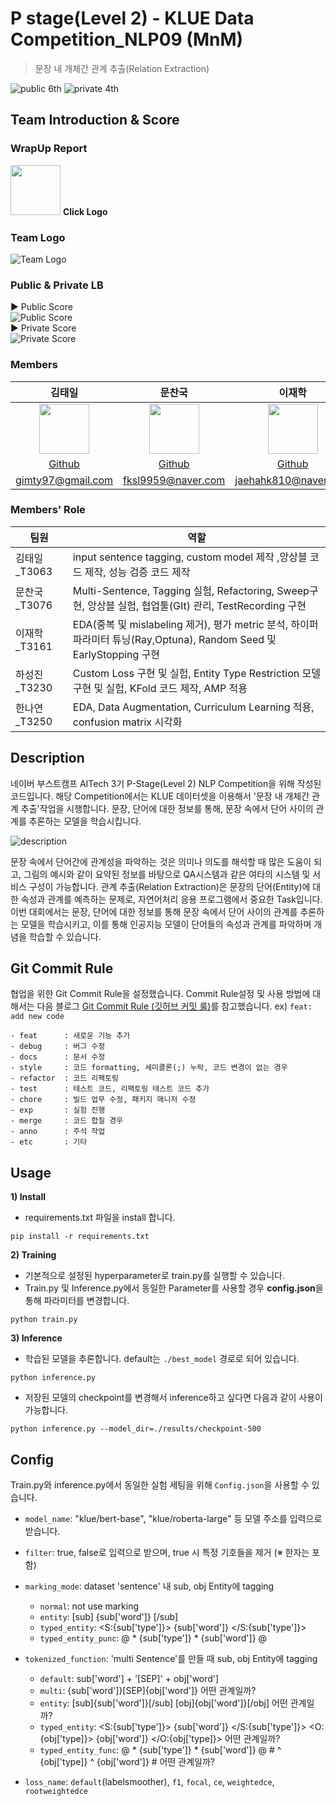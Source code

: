 # P stage(Level 2) - KLUE Data Competition_NLP09 (MnM)
> 문장 내 개체간 관계 추출(Relation Extraction)

![public 6th](https://img.shields.io/badge/PUBLIC-6th-red?style=plastic) ![private 4th](https://img.shields.io/badge/PRIVATE-4th-red?style=plastic)

## Team Introduction & Score

### **WrapUp Report**  

<a href="https://colorful-bug-b35.notion.site/NLP-9-MnM-Wrap-up-report-6d20d7353b7a4e11befe2096c8246f9e"><img src="https://upload.wikimedia.org/wikipedia/commons/4/45/Notion_app_logo.png" height=80 width=80px/></a>
**Click Logo**


### **Team Logo**  

![Team Logo](https://user-images.githubusercontent.com/46811558/162732068-7389c17e-afd5-48b0-a518-c37226416506.png)

### **Public & Private LB**
▶ Public Score  
![Public Score](https://s3.us-west-2.amazonaws.com/secure.notion-static.com/d7e276c3-20ac-45f9-ae99-2b2960c4da04/Untitled.png?X-Amz-Algorithm=AWS4-HMAC-SHA256&X-Amz-Content-Sha256=UNSIGNED-PAYLOAD&X-Amz-Credential=AKIAT73L2G45EIPT3X45%2F20220411%2Fus-west-2%2Fs3%2Faws4_request&X-Amz-Date=20220411T114401Z&X-Amz-Expires=86400&X-Amz-Signature=6d9c7b8c1f4c26e5bd0abc579d662194b57943f87eb44667e0e36f995cf8d42b&X-Amz-SignedHeaders=host&response-content-disposition=filename%20%3D%22Untitled.png%22&x-id=GetObject)  
▶ Private Score  
![Private Score](https://s3.us-west-2.amazonaws.com/secure.notion-static.com/c241d95b-aa67-4705-9fbd-f5d0e9717317/Untitled.png?X-Amz-Algorithm=AWS4-HMAC-SHA256&X-Amz-Content-Sha256=UNSIGNED-PAYLOAD&X-Amz-Credential=AKIAT73L2G45EIPT3X45%2F20220411%2Fus-west-2%2Fs3%2Faws4_request&X-Amz-Date=20220411T114433Z&X-Amz-Expires=86400&X-Amz-Signature=2c0752b2733d3578d64da7676badb4e89b9619d48a0a5fd9bbc483954008c659&X-Amz-SignedHeaders=host&response-content-disposition=filename%20%3D%22Untitled.png%22&x-id=GetObject)

### Members
김태일|문찬국|이재학|하성진|한나연|
:-:|:-:|:-:|:-:|:-:
<img src='https://user-images.githubusercontent.com/46811558/157460675-9ee90b62-7a39-4542-893d-00eafdb0fd95.jpg' height=80 width=80px></img>|<img src='https://user-images.githubusercontent.com/46811558/157460675-9ee90b62-7a39-4542-893d-00eafdb0fd95.jpg' height=80 width=80px></img>|<img src='https://user-images.githubusercontent.com/46811558/157460675-9ee90b62-7a39-4542-893d-00eafdb0fd95.jpg' height=80 width=80px></img>|<img src='https://user-images.githubusercontent.com/46811558/157460675-9ee90b62-7a39-4542-893d-00eafdb0fd95.jpg' height=80 width=80px></img>|<img src='https://user-images.githubusercontent.com/46811558/157460675-9ee90b62-7a39-4542-893d-00eafdb0fd95.jpg' height=80 width=80px></img>
[Github](https://github.com/detailTales)|[Github](https://github.com/nonegom)|[Github](https://github.com/wogkr810)|[Github](https://github.com/maxha97)|[Github](https://github.com/HanNayeoniee)
gimty97@gmail.com|fksl9959@naver.com |jaehahk810@naver.com|maxha97@naver.com |nayeon2.han@gmail.com  

### Members' Role
| 팀원 | 역할 | 
| --- | --- |
| 김태일_T3063 | input sentence tagging, custom model 제작 ,앙상블 코드 제작, 성능 검증 코드 제작 |
| 문찬국_T3076 | Multi-Sentence, Tagging 실험, Refactoring, Sweep구현, 앙상블 실험, 협업툴(GIt) 관리, TestRecording 구현 |
| 이재학_T3161 | EDA(중복 및 mislabeling 제거), 평가 metric 분석, 하이퍼 파라미터 튜닝(Ray,Optuna), Random Seed 및 EarlyStopping 구현 |
| 하성진_T3230 | Custom Loss 구현 및 실험,  Entity Type Restriction 모델 구현 및 실험, KFold 코드 제작, AMP 적용 |
| 한나연_T3250 | EDA, Data Augmentation, Curriculum Learning 적용, confusion matrix 시각화 |
  

## Description
네이버 부스트캠프 AITech 3기 P-Stage(Level 2) NLP Competition을 위해 작성된 코드입니다. 해당 Competition에서는 KLUE 데이터셋을 이용해서 '문장 내 개체간 관계 추출'작업을 시행합니다. 문장, 단어에 대한 정보를 통해, 문장 속에서 단어 사이의 관계를 추론하는 모델을 학습시킵니다.  

![description](https://user-images.githubusercontent.com/46811558/162737224-113bf211-e380-4109-9ed4-d511e3d13eba.png)

문장 속에서 단어간에 관계성을 파악하는 것은 의미나 의도를 해석할 때 많은 도움이 되고, 그림의 예시와 같이 요약된 정보를 바탕으로 QA시스템과 같은 여타의 시스템 및 서비스 구성이 가능합니다. 관계 추출(Relation Extraction)은 문장의 단어(Entity)에 대한 속성과 관계를 예측하는 문제로, 자연어처리 응용 프로그램에서 중요한 Task입니다. 이번 대회에서는 문장, 단어에 대한 정보를 통해 문장 속에서 단어 사이의 관계를 추론하는 모델을 학습시키고, 이를 통해 인공지능 모델이 단어들의 속성과 관계를 파악하며 개념을 학습할 수 있습니다.


## Git Commit Rule
협업을 위한 Git Commit Rule을 설정했습니다. Commit Rule설정 및 사용 방법에 대해서는 다음 블로그 [Git Commit Rule (깃허브 커밋 룰)](https://underflow101.tistory.com/31)를 참고했습니다. 
ex) `feat: add new code`

```
- feat      : 새로운 기능 추가
- debug     : 버그 수정
- docs      : 문서 수정
- style     : 코드 formatting, 세미콜론(;) 누락, 코드 변경이 없는 경우
- refactor  : 코드 리팩토링
- test      : 테스트 코드, 리팩토링 테스트 코드 추가
- chore     : 빌드 업무 수정, 패키지 매니저 수정
- exp       : 실험 진행
- merge     : 코드 합칠 경우
- anno      : 주석 작업
- etc       : 기타
```

## Usage
**1) Install**
- requirements.txt 파일을 install 합니다. 
```
pip install -r requirements.txt
```

**2) Training**
- 기본적으로 설정된 hyperparameter로 train.py를 실행할 수 있습니다.
- Train.py 및 Inference.py에서 동일한 Parameter를 사용할 경우 **config.json**을 통해 파라미터를 변경합니다. 
```
python train.py
```
**3) Inference**
- 학습된 모델을 추론합니다. default는 `./best_model` 경로로 되어 있습니다.
```
python inference.py
```
- 저장된 모델의 checkpoint를 변경해서 inference하고 싶다면 다음과 같이 사용이 가능합니다. 
```
python inference.py --model_dir=./results/checkpoint-500
```

## Config
Train.py와 inference.py에서 동일한 실험 세팅을 위해 `Config.json`을 사용할 수 있습니다. 

- `model_name`: "klue/bert-base", "klue/roberta-large" 등 모델 주소를 입력으로 받습니다.
- `filter`: true, false로 입력으로 받으며, true 시 특정 기호들을 제거 (※ 한자는 포함)
- `marking_mode`: dataset 'sentence' 내 sub, obj Entity에 tagging
    - `normal`: not use marking
    - `entity`: [sub] {sub['word']} [/sub]
    - `typed_entity`: <S:{sub['type']}> {sub['word']} </S:{sub['type']}>
    - `typed_entity_punc`: @ * {sub['type']} * {sub['word']} @

- `tokenized_function`: 'multi Sentence'를 만들 때 sub, obj Entity에 tagging
    - `default`: sub['word'] + '[SEP]' + obj['word']
    - `multi`: {sub['word']}[SEP]{obj['word']} 어떤 관계일까?
    - `entity`: [sub]{sub['word']}[/sub] [obj]{obj['word']}[/obj] 어떤 관계일까?
    - `typed_entity`: <S:{sub['type']}> {sub['word']} </S:{sub['type']}> <O:{obj['type]}> {obj['word']} </O:{obj['type]}> 어떤 관계일까?
    - `typed_entity_func`: @ * {sub['type']} * {sub['word']} @ # ^ {obj['type]} ^ {obj['word']} # 어떤 관계일까?

- `loss_name`: `default`(labelsmoother), `f1`, `focal`, `ce`, `weightedce`, `rootweightedce`